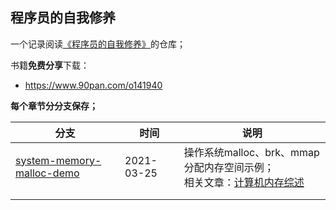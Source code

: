 ## 程序员的自我修养

一个记录阅读[《程序员的自我修养》](https://book.douban.com/subject/3652388/)的仓库；

书籍**免费分享**下载：

-   https://www.90pan.com/o141940

**每个章节分分支保存；**

| **分支**                                                     | **时间**   | **说明**                                                     |
| ------------------------------------------------------------ | ---------- | ------------------------------------------------------------ |
| [system-memory-malloc-demo](https://github.com/JasonkayZK/self-cultivation-in-programmer/tree/system-memory-malloc-demo) | 2021-03-25 | 操作系统malloc、brk、mmap分配内存空间示例；<br />相关文章：[计算机内存综述](https://jasonkayzk.github.io/2021/03/25/%E8%AE%A1%E7%AE%97%E6%9C%BA%E5%86%85%E5%AD%98%E7%BB%BC%E8%BF%B0/](http://localhost:4000/2021/03/25/计算机内存综述/)) |
|                                                              |            |                                                              |
|                                                              |            |                                                              |

